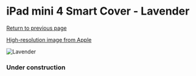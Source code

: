 # iPad mini 4 Smart Cover - Lavender

[Return to previous page](/ipad_mini4)

[High-resolution image from Apple](https://store.storeimages.cdn-apple.com/8756/as-images.apple.com/is/MKM42?wid=4500&hei=4500&fmt=png)

<div style="width: 384px"><img src="/everysource/MKM42.png" alt="Lavender"></div>

### Under construction
